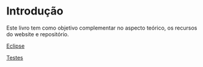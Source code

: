 # Introdução

Este livro tem como objetivo complementar no aspecto teórico, os recursos do website e repositório.

[Eclipse](eclipse/eclipse.md)

[Testes](testes/testes.md)
